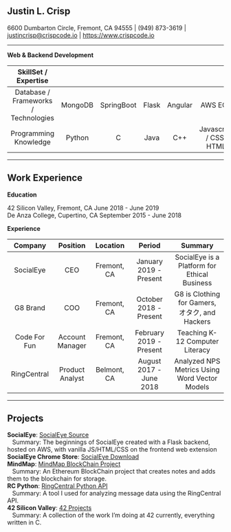 ## Justin L. Crisp
6600 Dumbarton Circle, Fremont, CA 94555 |   (949) 873-3619   |   justincrisp@crispcode.io   |   https://www.crispcode.io <br/>
________________


**Web & Backend Development**

| SkillSet / Expertise      |            |   |   |  | |
|:-------------:|:-------------:|:-----:|:-----:|:-----:|:-----:|
|Database / Frameworks / Technologies| MongoDB| SpringBoot | Flask |Angular |AWS EC2 |
|Programming Knowledge|Python|C |Java|C++|Javascript / CSS/ HTML|
________________

## Work Experience

**Education**

42 Silicon Valley, Fremont, CA         June 2018  - June 2019 <br/>
De Anza College, Cupertino, CA September 2015 - June 2018 <br/>

**Experience**

| Company | Position | Location | Period | Summary |
|:-------------:|:-------------:|:-----:|:-----:|:-----:|
|SocialEye | CEO | Fremont, CA | January 2019 - Present | SocialEye is a Platform for Ethical Business |
|G8 Brand| COO | Fremont, CA | October 2018 - Present | G8 is Clothing for Gamers, オタク, and Hackers |
|Code For Fun | Account Manager| Fremont, CA | February 2019 - Present | Teaching K-12 Computer Literacy |
|RingCentral | Product Analyst | Belmont, CA | August 2017 - June 2018 | Analyzed NPS Metrics Using Word Vector Models |

________________

## Projects

**SocialEye**: [SocialEye Source](https://github.com/zill4/SocialEye/)<br/>
&nbsp;&nbsp;&nbsp;Summary: The beginnings of SocialEye created with a Flask backend, hosted on AWS, with vanilla JS/HTML/CSS on the frontend web extension<br/>
**SocialEye Chrome Store**: [SocialEye Download](https://chrome.google.com/webstore/detail/socialeye/jonjlomkbdkacgolkdkpffmdpklnlcpp/)<br/>
**MindMap**: [MindMap BlockChain Project](https://github.com/zill4/Social_EYE/)<br/>
&nbsp;&nbsp;&nbsp;Summary: An Ethereum BlockChain project that creates notes and adds them to the blockchain for storage.<br/>
**RC Python**: [RingCentral Python API](https://github.com/zill4/RC_Python/)<br/>
&nbsp;&nbsp;&nbsp;Summary: A tool I used for analyzing message data using the RingCentral API.<br/>
**42 Silicon Valley**: [42 Projects](https://github.com/zill4/42_projects/)<br/>
&nbsp;&nbsp;&nbsp;Summary: A collection of the work I’m doing at 42 currently, everything written in C.<br/>
